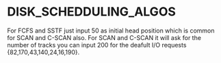# DISK_SCHEDDULING_ALGOS

For FCFS and SSTF just input 50 as initial head position which is common for SCAN and C-SCAN also.
For SCAN and C-SCAN it will ask for the number of tracks you can input 200 for the deafult I/O requests {82,170,43,140,24,16,190}.
